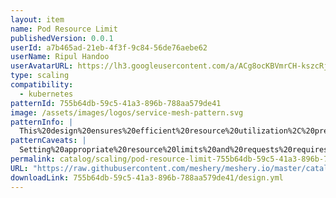 ```yaml
---
layout: item
name: Pod Resource Limit
publishedVersion: 0.0.1
userId: a7b465ad-21eb-4f3f-9c84-56de76aebe62
userName: Ripul Handoo
userAvatarURL: https://lh3.googleusercontent.com/a/ACg8ocKBVmrCH-kszcRj5jpdBR53K1-E7YPUd3-kFmRFGGRN=s96-c
type: scaling
compatibility:
  - kubernetes
patternId: 755b64db-59c5-41a3-896b-788aa579de41
image: /assets/images/logos/service-mesh-pattern.svg
patternInfo: |
  This%20design%20ensures%20efficient%20resource%20utilization%2C%20prevents%20resource%20contention%2C%20and%20enhances%20overall%20stability%20and%20reliability%20of%20applications%20running%20in%20Kubernetes.
patternCaveats: |
  Setting%20appropriate%20resource%20limits%20and%20requests%20requires%20careful%20consideration%20of%20application%20requirements%2C%20monitoring%20for%20potential%20resource%20bottlenecks%2C%20and%20periodic%20adjustments%20to%20optimize%20performance%20and%20scalability%20as%20workload%20demands%20evolve.
permalink: catalog/scaling/pod-resource-limit-755b64db-59c5-41a3-896b-788aa579de41.html
URL: "https://raw.githubusercontent.com/meshery/meshery.io/master/catalog/755b64db-59c5-41a3-896b-788aa579de41/0.0.1/design.yml"
downloadLink: 755b64db-59c5-41a3-896b-788aa579de41/design.yml
---
```


